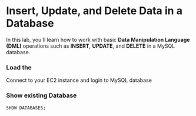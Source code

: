 # Insert, Update, and Delete Data in a Database

In this lab, you'll learn how to work with basic **Data Manipulation Language (DML)** operations such as **INSERT**, **UPDATE**, and **DELETE** in a MySQL database.

### Load the 
Connect to your EC2 instance and login to MySQL database



### Show existing Database
`SHOW DATABASES;`